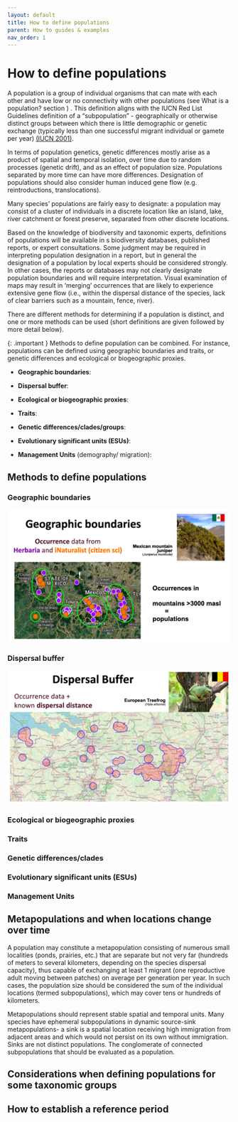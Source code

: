 ```yaml
---
layout: default
title: How to define populations
parent: How to guides & examples
nav_order: 1
---
```


# How to define populations 

A population is a group of individual organisms that can mate with each other  and have low or no connectivity with other populations (see What is a population? section ) . This definition aligns with the IUCN Red List Guidelines definition of a “subpopulation” - geographically or otherwise distinct groups between which there is little demographic or genetic exchange (typically less than one successful migrant individual or gamete per year) [(IUCN 2001)](https://portals.iucn.org/library/sites/library/files/documents/RL-2001-001.pdf). 

In terms of population genetics, genetic differences mostly arise as a product of spatial and temporal isolation, over time due to random processes (genetic drift), and as an effect of population size. Populations separated by more time can have more differences. Designation of populations should also consider human induced gene flow (e.g. reintroductions, translocations). 

Many species’ populations are fairly easy to designate: a population may consist of a cluster of individuals in a discrete location like an island, lake, river catchment or forest preserve, separated from other discrete locations.  

Based on the knowledge of biodiversity and taxonomic experts, definitions of populations will be available in s biodiversity databases, published reports, or expert consultations.  Some judgment may be required in interpreting population designation in a report, but in general the designation of a population by local experts should be considered strongly.  In other cases, the reports or databases may not clearly designate population boundaries and will require interpretation.  Visual examination of maps may result in ‘merging’ occurrences that are likely to experience extensive gene flow (i.e., within the dispersal distance of the species, lack of clear barriers such as a mountain, fence, river).

There are different methods for determining if a population is distinct, and one or more methods can be used (short definitions are given followed by more detail below).

{: .important } 
Methods to define population can be combined. For instance, populations can be defined using geographic boundaries and traits, or genetic differences and ecological or biogeographic proxies.

* **Geographic boundaries**: 

* **Dispersal buffer**: 

* **Ecological or biogeographic proxies**:

* **Traits**:

* **Genetic differences/clades/groups**:

* **Evolutionary significant units (ESUs)**:

* **Management Units** (demography/ migration):


## Methods to define populations

### Geographic boundaries

![](Define_pop_Fig1.png) 

### Dispersal buffer

![](Define_pop_Fig2.png)

### Ecological or biogeographic proxies

### Traits 

### Genetic differences/clades

### Evolutionary significant units (ESUs)

### Management Units 


## Metapopulations and when locations change over time

A population may constitute a metapopulation consisting of numerous small localities (ponds, prairies, etc.) that are separate but not very far (hundreds of meters to several kilometers, depending on the species dispersal capacity), thus capable of exchanging at least 1 migrant (one reproductive adult moving between patches) on average per generation per year. In such cases, the population size should be considered the sum of the individual locations (termed subpopulations), which may cover tens or hundreds of kilometers.  

Metapopulations should represent stable spatial and temporal units. Many species have ephemeral subpopulations in dynamic source-sink metapopulations- a sink is a spatial location receiving high immigration from adjacent areas and which would not persist on its own without immigration. Sinks are not distinct populations. The conglomerate of connected subpopulations that should be evaluated as a population.


## Considerations when defining populations for some taxonomic groups

## How to establish a reference period





